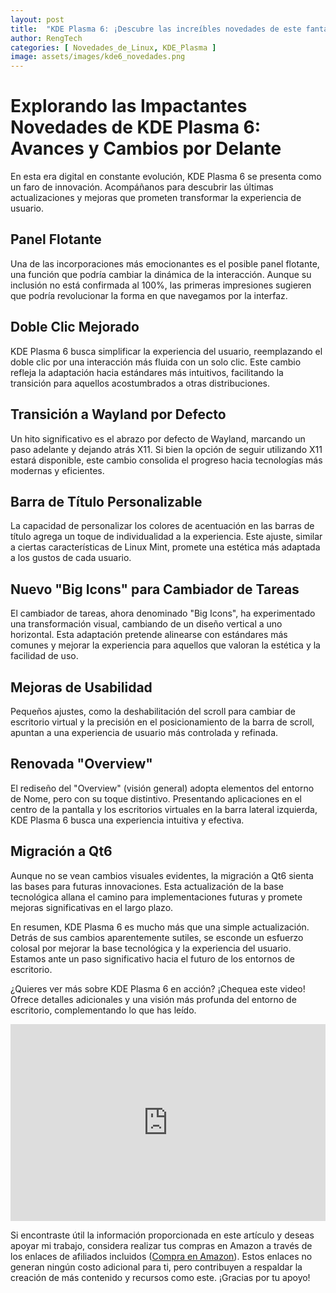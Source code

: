 ```yaml
---
layout: post
title:  "KDE Plasma 6: ¡Descubre las increíbles novedades de este fantástico escritorio!"
author: RengTech
categories: [ Novedades_de_Linux, KDE_Plasma ]
image: assets/images/kde6_novedades.png
---
```

# Explorando las Impactantes Novedades de KDE Plasma 6: Avances y Cambios por Delante

En esta era digital en constante evolución, KDE Plasma 6 se presenta como un faro de innovación. Acompáñanos para descubrir las últimas actualizaciones y mejoras que prometen transformar la experiencia de usuario.

## Panel Flotante

Una de las incorporaciones más emocionantes es el posible panel flotante, una función que podría cambiar la dinámica de la interacción. Aunque su inclusión no está confirmada al 100%, las primeras impresiones sugieren que podría revolucionar la forma en que navegamos por la interfaz.

## Doble Clic Mejorado

KDE Plasma 6 busca simplificar la experiencia del usuario, reemplazando el doble clic por una interacción más fluida con un solo clic. Este cambio refleja la adaptación hacia estándares más intuitivos, facilitando la transición para aquellos acostumbrados a otras distribuciones.

## Transición a Wayland por Defecto

Un hito significativo es el abrazo por defecto de Wayland, marcando un paso adelante y dejando atrás X11. Si bien la opción de seguir utilizando X11 estará disponible, este cambio consolida el progreso hacia tecnologías más modernas y eficientes.

## Barra de Título Personalizable

La capacidad de personalizar los colores de acentuación en las barras de título agrega un toque de individualidad a la experiencia. Este ajuste, similar a ciertas características de Linux Mint, promete una estética más adaptada a los gustos de cada usuario.

## Nuevo "Big Icons" para Cambiador de Tareas

El cambiador de tareas, ahora denominado "Big Icons", ha experimentado una transformación visual, cambiando de un diseño vertical a uno horizontal. Esta adaptación pretende alinearse con estándares más comunes y mejorar la experiencia para aquellos que valoran la estética y la facilidad de uso.

## Mejoras de Usabilidad

Pequeños ajustes, como la deshabilitación del scroll para cambiar de escritorio virtual y la precisión en el posicionamiento de la barra de scroll, apuntan a una experiencia de usuario más controlada y refinada.

## Renovada "Overview"

El rediseño del "Overview" (visión general) adopta elementos del entorno de Nome, pero con su toque distintivo. Presentando aplicaciones en el centro de la pantalla y los escritorios virtuales en la barra lateral izquierda, KDE Plasma 6 busca una experiencia intuitiva y efectiva.

## Migración a Qt6

Aunque no se vean cambios visuales evidentes, la migración a Qt6 sienta las bases para futuras innovaciones. Esta actualización de la base tecnológica allana el camino para implementaciones futuras y promete mejoras significativas en el largo plazo.

En resumen, KDE Plasma 6 es mucho más que una simple actualización. Detrás de sus cambios aparentemente sutiles, se esconde un esfuerzo colosal por mejorar la base tecnológica y la experiencia del usuario. Estamos ante un paso significativo hacia el futuro de los entornos de escritorio.


¿Quieres ver más sobre KDE Plasma 6 en acción? ¡Chequea este video! Ofrece detalles adicionales y una visión más profunda del entorno de escritorio, complementando lo que has leído.


<iframe style="width:100%;" height="315" src="https://www.youtube.com/embed/_go5LlaFkhU?si=8Nilu28-HciXbk9P" frameborder="0" allowfullscreen></iframe>

Si encontraste útil la información proporcionada en este artículo y deseas apoyar mi trabajo, considera realizar tus compras en Amazon a través de los enlaces de afiliados incluidos (<a href="https://amzn.to/3Rknqjn" rel="nofollow">Compra en Amazon</a>). Estos enlaces no generan ningún costo adicional para ti, pero contribuyen a respaldar la creación de más contenido y recursos como este. ¡Gracias por tu apoyo!


